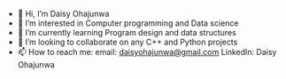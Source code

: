 - 👋 Hi, I’m Daisy Ohajunwa
- 👀 I’m interested in Computer programming and Data science
- 🌱 I’m currently learning Program design and data structures
- 💞️ I’m looking to collaborate on any C++ and Python projects
- 📫 How to reach me: 
     email: daisyohajunwa@gmail.com
     LinkedIn: Daisy Ohajunwa
<!---
Daisyy27/Daisyy27 is a ✨ special ✨ repository because its `README.md` (this file) appears on your GitHub profile.
You can click the Preview link to take a look at your changes.
--->
